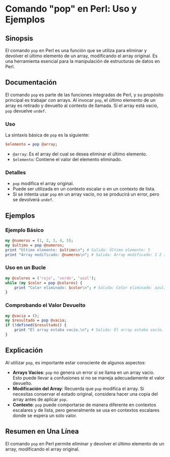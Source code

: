 <!--
Meta Description: # Comando "pop" en Perl: Uso y Ejemplos ## Sinopsis El comando `pop` en Perl es una función que se utiliza para eliminar y devolver el último elemento...
Meta Keywords: array, pop, perl, elemento, último
-->

# Comando "pop" en Perl: Uso y Ejemplos

## Sinopsis
El comando `pop` en Perl es una función que se utiliza para eliminar y devolver el último elemento de un array, modificando el array original. Es una herramienta esencial para la manipulación de estructuras de datos en Perl.

## Documentación
El comando `pop` es parte de las funciones integradas de Perl, y su propósito principal es trabajar con arrays. Al invocar `pop`, el último elemento de un array es retirado y devuelto al contexto de llamada. Si el array está vacío, `pop` devuelve `undef`.

### Uso
La sintaxis básica de `pop` es la siguiente:

```perl
$elemento = pop @array;
```

- `@array`: Es el array del cual se desea eliminar el último elemento.
- `$elemento`: Contiene el valor del elemento eliminado.

### Detalles
- `pop` modifica el array original.
- Puede ser utilizada en un contexto escalar o en un contexto de lista.
- Si se intenta usar `pop` en un array vacío, no se producirá un error, pero se devolverá `undef`.

## Ejemplos

### Ejemplo Básico
```perl
my @numeros = (1, 2, 3, 4, 5);
my $ultimo = pop @numeros;
print "Último elemento: $ultimo\n"; # Salida: Último elemento: 5
print "Array modificado: @numeros\n"; # Salida: Array modificado: 1 2 3 4
```

### Uso en un Bucle
```perl
my @colores = ('rojo', 'verde', 'azul');
while (my $color = pop @colores) {
    print "Color eliminado: $color\n"; # Salida: Color eliminado: azul, luego verde, luego rojo
}
```

### Comprobando el Valor Devuelto
```perl
my @vacia = ();
my $resultado = pop @vacia;
if (!defined($resultado)) {
    print "El array estaba vacío.\n"; # Salida: El array estaba vacío.
}
```

## Explicación
Al utilizar `pop`, es importante estar consciente de algunos aspectos:

- **Arrays Vacíos**: `pop` no genera un error si se llama en un array vacío. Esto puede llevar a confusiones si no se maneja adecuadamente el valor devuelto.
- **Modificación del Array**: Recuerda que `pop` modifica el array. Si necesitas conservar el estado original, considera hacer una copia del array antes de aplicar `pop`.
- **Contexto**: `pop` puede comportarse de manera diferente en contextos escalares y de lista, pero generalmente se usa en contextos escalares donde se espera un solo valor.

## Resumen en Una Línea
El comando `pop` en Perl permite eliminar y devolver el último elemento de un array, modificando el array original.